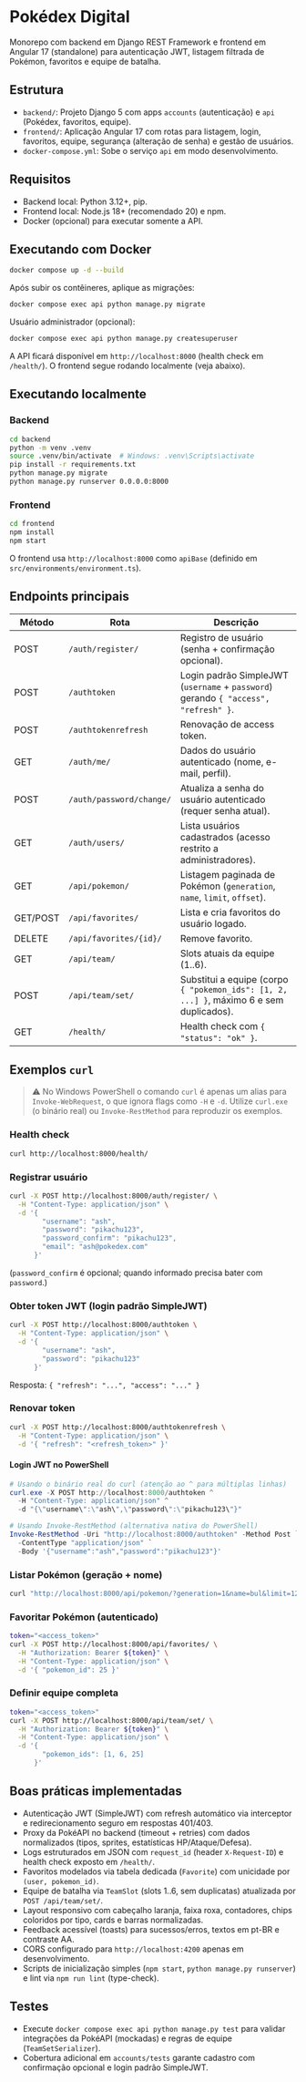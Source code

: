 # Pokédex Digital

Monorepo com backend em Django REST Framework e frontend em Angular 17 (standalone) para autenticação JWT, listagem filtrada de Pokémon, favoritos e equipe de batalha.

## Estrutura

- `backend/`: Projeto Django 5 com apps `accounts` (autenticação) e `api` (Pokédex, favoritos, equipe).
- `frontend/`: Aplicação Angular 17 com rotas para listagem, login, favoritos, equipe, segurança (alteração de senha) e gestão de usuários.
- `docker-compose.yml`: Sobe o serviço `api` em modo desenvolvimento.

## Requisitos

- Backend local: Python 3.12+, pip.
- Frontend local: Node.js 18+ (recomendado 20) e npm.
- Docker (opcional) para executar somente a API.

## Executando com Docker

```bash
docker compose up -d --build
```

Após subir os contêineres, aplique as migrações:

```bash
docker compose exec api python manage.py migrate
```

Usuário administrador (opcional):

```bash
docker compose exec api python manage.py createsuperuser
```

A API ficará disponível em `http://localhost:8000` (health check em `/health/`). O frontend segue rodando localmente (veja abaixo).

## Executando localmente

### Backend

```bash
cd backend
python -m venv .venv
source .venv/bin/activate  # Windows: .venv\Scripts\activate
pip install -r requirements.txt
python manage.py migrate
python manage.py runserver 0.0.0.0:8000
```

### Frontend

```bash
cd frontend
npm install
npm start
```

O frontend usa `http://localhost:8000` como `apiBase` (definido em `src/environments/environment.ts`).

## Endpoints principais

| Método | Rota | Descrição |
| ------ | ---- | --------- |
| POST | `/auth/register/` | Registro de usuário (senha + confirmação opcional).
| POST | `/authtoken` | Login padrão SimpleJWT (`username` + `password`) gerando `{ "access", "refresh" }`.
| POST | `/authtokenrefresh` | Renovação de access token.
| GET | `/auth/me/` | Dados do usuário autenticado (nome, e-mail, perfil).
| POST | `/auth/password/change/` | Atualiza a senha do usuário autenticado (requer senha atual).
| GET | `/auth/users/` | Lista usuários cadastrados (acesso restrito a administradores).
| GET | `/api/pokemon/` | Listagem paginada de Pokémon (`generation`, `name`, `limit`, `offset`).
| GET/POST | `/api/favorites/` | Lista e cria favoritos do usuário logado.
| DELETE | `/api/favorites/{id}/` | Remove favorito.
| GET | `/api/team/` | Slots atuais da equipe (1..6).
| POST | `/api/team/set/` | Substitui a equipe (corpo `{ "pokemon_ids": [1, 2, ...] }`, máximo 6 e sem duplicados).
| GET | `/health/` | Health check com `{ "status": "ok" }`.

## Exemplos `curl`

> ⚠️ No Windows PowerShell o comando `curl` é apenas um alias para `Invoke-WebRequest`, o que ignora flags como `-H` e `-d`. Utilize `curl.exe` (o binário real) ou `Invoke-RestMethod` para reproduzir os exemplos.

### Health check
```bash
curl http://localhost:8000/health/
```

### Registrar usuário
```bash
curl -X POST http://localhost:8000/auth/register/ \
  -H "Content-Type: application/json" \
  -d '{
        "username": "ash",
        "password": "pikachu123",
        "password_confirm": "pikachu123",
        "email": "ash@pokedex.com"
      }'
```
(`password_confirm` é opcional; quando informado precisa bater com `password`.)

### Obter token JWT (login padrão SimpleJWT)
```bash
curl -X POST http://localhost:8000/authtoken \
  -H "Content-Type: application/json" \
  -d '{
        "username": "ash",
        "password": "pikachu123"
      }'
```

Resposta: `{ "refresh": "...", "access": "..." }`

### Renovar token
```bash
curl -X POST http://localhost:8000/authtokenrefresh \
  -H "Content-Type: application/json" \
  -d '{ "refresh": "<refresh_token>" }'
```

#### Login JWT no PowerShell

```powershell
# Usando o binário real do curl (atenção ao ^ para múltiplas linhas)
curl.exe -X POST http://localhost:8000/authtoken ^
  -H "Content-Type: application/json" ^
  -d "{\"username\":\"ash\",\"password\":\"pikachu123\"}"
```

```powershell
# Usando Invoke-RestMethod (alternativa nativa do PowerShell)
Invoke-RestMethod -Uri "http://localhost:8000/authtoken" -Method Post `
  -ContentType "application/json" `
  -Body '{"username":"ash","password":"pikachu123"}'
```

### Listar Pokémon (geração + nome)
```bash
curl "http://localhost:8000/api/pokemon/?generation=1&name=bul&limit=12&offset=0"
```

### Favoritar Pokémon (autenticado)
```bash
token="<access_token>"
curl -X POST http://localhost:8000/api/favorites/ \
  -H "Authorization: Bearer ${token}" \
  -H "Content-Type: application/json" \
  -d '{ "pokemon_id": 25 }'
```

### Definir equipe completa
```bash
token="<access_token>"
curl -X POST http://localhost:8000/api/team/set/ \
  -H "Authorization: Bearer ${token}" \
  -H "Content-Type: application/json" \
  -d '{
        "pokemon_ids": [1, 6, 25]
      }'
```

## Boas práticas implementadas

- Autenticação JWT (SimpleJWT) com refresh automático via interceptor e redirecionamento seguro em respostas 401/403.
- Proxy da PokéAPI no backend (timeout + retries) com dados normalizados (tipos, sprites, estatísticas HP/Ataque/Defesa).
- Logs estruturados em JSON com `request_id` (header `X-Request-ID`) e health check exposto em `/health/`.
- Favoritos modelados via tabela dedicada (`Favorite`) com unicidade por `(user, pokemon_id)`.
- Equipe de batalha via `TeamSlot` (slots 1..6, sem duplicatas) atualizada por `POST /api/team/set/`.
- Layout responsivo com cabeçalho laranja, faixa roxa, contadores, chips coloridos por tipo, cards e barras normalizadas.
- Feedback acessível (toasts) para sucessos/erros, textos em pt-BR e contraste AA.
- CORS configurado para `http://localhost:4200` apenas em desenvolvimento.
- Scripts de inicialização simples (`npm start`, `python manage.py runserver`) e lint via `npm run lint` (type-check).

## Testes

- Execute `docker compose exec api python manage.py test` para validar integrações da PokéAPI (mockadas) e regras de equipe (`TeamSetSerializer`).
- Cobertura adicional em `accounts/tests` garante cadastro com confirmação opcional e login padrão SimpleJWT.
